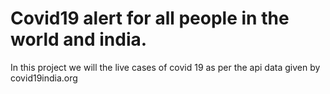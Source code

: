 <h1>Covid19 alert for all people in the world and india.</h1>
<p>In this project we will the live cases of covid 19 as per the api data given by covid19india.org</p>
